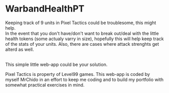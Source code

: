 # WarbandHealthPT
Keeping track of 9 units in Pixel Tactics could be troublesome, this might help.
<br>
In the event that you don't have/don't want to break out/deal with the little health tokens (some actualy varry in size), hopefully this will help keep track of the stats of your units. Also, there are cases where attack strenghts get alterd as well.

<br> This simple little web-app could be your solution. 

Pixel Tactics is property of Level99 games.
This web-app is coded by myself MrChido in an effort to keep me coding and to build my portfolio with somewhat practical exercises in mind.
